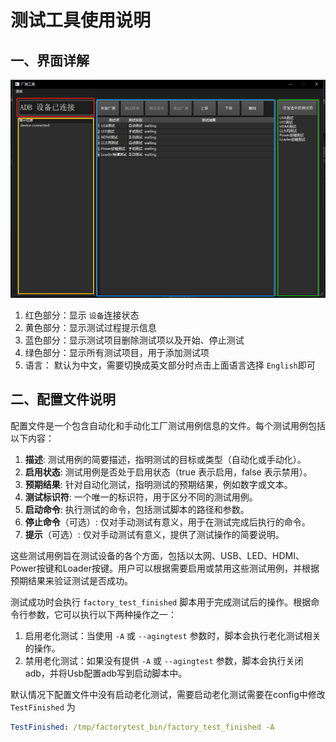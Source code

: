 # 测试工具使用说明 

## 一、界面详解

![1694577215387](image/测试工具使用说明/1694577215387.png)

1. 红色部分：显示 `设备`连接状态
2. 黄色部分：显示测试过程提示信息
3. 蓝色部分：显示测试项目删除测试项以及开始、停止测试
4. 绿色部分：显示所有测试项目，用于添加测试项
5. 语言： 默认为中文，需要切换成英文部分时点击上面语言选择 `English`即可

## 二、配置文件说明

配置文件是一个包含自动化和手动化工厂测试用例信息的文件。每个测试用例包括以下内容：

1. **描述**: 测试用例的简要描述，指明测试的目标或类型（自动化或手动化）。
2. **启用状态**: 测试用例是否处于启用状态（true 表示启用，false 表示禁用）。
3. **预期结果**: 针对自动化测试，指明测试的预期结果，例如数字或文本。
4. **测试标识符**: 一个唯一的标识符，用于区分不同的测试用例。
5. **启动命令**: 执行测试的命令，包括测试脚本的路径和参数。
6. **停止命令**（可选）: 仅对手动测试有意义，用于在测试完成后执行的命令。
7. **提示**（可选）: 仅对手动测试有意义，提供了测试操作的简要说明。

这些测试用例旨在测试设备的各个方面，包括以太网、USB、LED、HDMI、Power按键和Loader按键。用户可以根据需要启用或禁用这些测试用例，并根据预期结果来验证测试是否成功。

测试成功时会执行 `factory_test_finished` 脚本用于完成测试后的操作。根据命令行参数，它可以执行以下两种操作之一：

1. 启用老化测试：当使用 `-A` 或 `--agingtest` 参数时，脚本会执行老化测试相关的操作。
2. 禁用老化测试：如果没有提供 `-A` 或 `--agingtest` 参数，脚本会执行关闭adb，并将Usb配置adb写到启动脚本中。

默认情况下配置文件中没有启动老化测试，需要启动老化测试需要在config中修改 `TestFinished` 为

```yaml
TestFinished: /tmp/factorytest_bin/factory_test_finished -A

```
